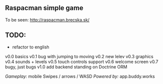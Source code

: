 ## Raspacman simple game

To be seen: http://raspacman.brecska.sk/  

## TODO:
- refactor to english

v0.0
    basics
v0.1
    bug with jumping to moving
v0.2
    new lelev
v0.3 
  graphics
v0.4
  sounds + levels
v0.5
  touch controls support
v0.6
  welcome screen
v0.7
  bugy, just bugs
v1.0
  add backend standing on Doctrine ORM

_Gameplay:_ mobile Swipes / arrows / WASD
_Powered by:_ app.buddy.works